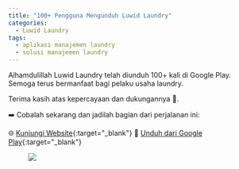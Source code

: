 ```yaml
---
title: "100+ Pengguna Mengunduh Luwid Laundry"
categories:
  - Luwid Laundry
tags:
  - aplikasi manajemen laundry
  - solusi manajemen laundry
---
```


Alhamdulillah Luwid Laundry telah diunduh 100+ kali di Google Play. Semoga terus bermanfaat bagi pelaku usaha laundry.

Terima kasih atas kepercayaan dan dukungannya 🙏.

➡️ Cobalah sekarang dan jadilah bagian dari perjalanan ini:

🌐 [Kunjungi Website](https://laundry.luwid.biz.id){:target="_blank"} 
📱 [Unduh dari Google Play](https://s.id/luwidlaundry){:target="_blank"}


<figure>
	<img src="https://rizki-y.github.io/assets/images/2025-05-15-luwid-laundry-unduhan/llu.jpg">
</figure>

